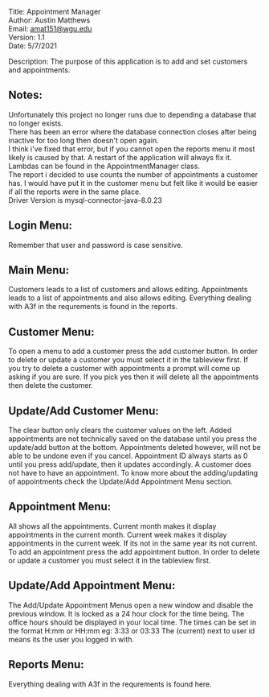 Title: Appointment Manager  
Author: Austin Matthews  
Email: amat151@wgu.edu  
Version: 1.1  
Date: 5/7/2021  

Description: The purpose of this application is to add and set customers and appointments.


Notes:
----------------------------------------------------------------------------------------------------
Unfortunately this project no longer runs due to depending a database that no longer exists.  
There has been an error where the database connection closes after being inactive for too long then doesn't open again.   
I think i've fixed that error, but if you cannot open the reports menu it most likely is caused by that. A restart of the application will always fix it.  
Lambdas can be found in the AppointmentManager class.  
The report i decided to use counts the number of appointments a customer has. I would have put it in the customer menu but felt like it would be easier if all the reports were in the same place.  
Driver Version is mysql-connector-java-8.0.23  


Login Menu:
----------------------------------------------------------------------------------------------------
Remember that user and password is case sensitive.


Main Menu:
----------------------------------------------------------------------------------------------------
Customers leads to a list of customers and allows editing.
Appointments leads to a list of appointments and also allows editing.
Everything dealing with A3f in the requrements is found in the reports.


Customer Menu:
----------------------------------------------------------------------------------------------------
To open a menu to add a customer press the add customer button.
In order to delete or update a customer you must select it in the tableview first.
If you try to delete a customer with appointments a prompt will come up asking if you are sure. If you pick yes then it will delete all the appointments then delete the customer.


Update/Add Customer Menu:
----------------------------------------------------------------------------------------------------
The clear button only clears the customer values on the left.
Added appointments are not technically saved on the database until you press the update/add button at the bottom.
Appointments deleted however, will not be able to be undone even if you cancel. 
Appointment ID always starts as 0 until you press add/update, then it updates accordingly.
A customer does not have to have an appointment.
To know more about the adding/updating of appointments check the Update/Add Appointment Menu section.


Appointment Menu:
----------------------------------------------------------------------------------------------------
All shows all the appointments.
Current month makes it display appointments in the current month.
Current week makes it display appointments in the current week.
If its not in the same year its not current.
To add an appointment press the add appointment button.
In order to delete or update a customer you must select it in the tableview first.


Update/Add Appointment Menu:
----------------------------------------------------------------------------------------------------
The Add/Update Appointment Menus open a new window and disable the previous window.
It is locked as a 24 hour clock for the time being.
The office hours should be displayed in your local time.
The times can be set in the format H:mm or HH:mm eg: 3:33 or 03:33 
The (current) next to user id means its the user you logged in with.


Reports Menu:
----------------------------------------------------------------------------------------------------
Everything dealing with A3f in the requrements is found here.
